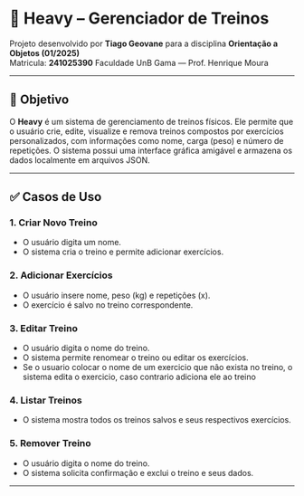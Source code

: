 # 💪 Heavy – Gerenciador de Treinos

Projeto desenvolvido por **Tiago Geovane** para a disciplina **Orientação a Objetos (01/2025)**  
Matricula: **241025390**
Faculdade UnB Gama — Prof. Henrique Moura

---

## 🎯 Objetivo

O **Heavy** é um sistema de gerenciamento de treinos físicos. Ele permite que o usuário crie, edite, visualize e remova treinos compostos por exercícios personalizados, com informações como nome, carga (peso) e número de repetições. O sistema possui uma interface gráfica amigável e armazena os dados localmente em arquivos JSON.

---

## ✅ Casos de Uso

### 1. Criar Novo Treino
- O usuário digita um nome.
- O sistema cria o treino e permite adicionar exercícios.

### 2. Adicionar Exercícios
- O usuário insere nome, peso (kg) e repetições (x).
- O exercício é salvo no treino correspondente.

### 3. Editar Treino
- O usuário digita o nome do treino.
- O sistema permite renomear o treino ou editar os exercícios.
- Se o usuario colocar o nome de um exercicio que não exista no treino, o sistema edita o exercicio, caso contrario adiciona ele ao treino

### 4. Listar Treinos
- O sistema mostra todos os treinos salvos e seus respectivos exercícios.

### 5. Remover Treino
- O usuário digita o nome do treino.
- O sistema solicita confirmação e exclui o treino e seus dados.

---



